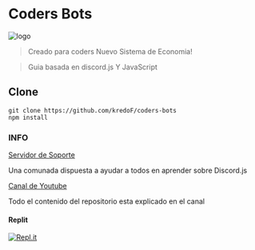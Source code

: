 # **Coders Bots**
![logo](https://i.ibb.co/cr8KJTz/banner-twitch.png)

> Creado para coders
> Nuevo Sistema de Economia!

>Guia basada en discord.js Y JavaScript

## Clone
```
git clone https://github.com/kredoF/coders-bots
npm install
```

### INFO
[Servidor de Soporte](https://discord.gg/KrzQR5Ak66)

Una comunada dispuesta a ayudar a todos en aprender sobre Discord.js

[Canal de Youtube](https://www.youtube.com/channel/UCx5czuRgkbGKlj96BjxWeZQ)

Todo el contenido del repositorio esta explicado en el canal



#### Replit
[![Repl.it](https://repl.it/badge/github/kredoF/coders-bots)](https://repl.it/github/kredoF/coders-bots)
